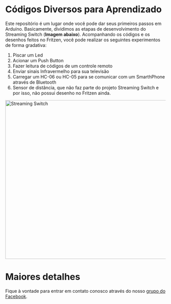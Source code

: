 # Códigos Diversos para Aprendizado

Este repositório é um lugar onde você pode dar seus primeiros passos em Arduíno. Basicamente, dividimos as etapas de desenvolvimento do Streaming Switch (<b>Imagem abaixo</b>). 
Acompanhando os códigos e os desenhos feitos no Fritzen, você pode realizar os seguintes experimentos de forma gradativa: 

1. Piscar um Led 
2. Acionar um Push Button 
3. Fazer leitura de códigos de um controle remoto 
4. Enviar sinais Infravermelho para sua televisão 
5. Carregar um HC-06 ou HC-05 para se comunicar com um SmarthPhone através de Bluetooth
6. Sensor de distância, que não faz parte do projeto Streaming Switch e por isso, não possui desenho no Fritzen ainda.

<img class="alignnone size-full wp-image-3280" src="https://http2.mlstatic.com/microcontrolador-para-automaco-residencial-D_NQ_NP_128905-MLB25128378832_102016-O.jpg"          alt="Streaming Switch" width="748" height="498" />

# Maiores detalhes
Fique à vontade para entrar em contato conosco através do nosso [grupo do Facebook](https://www.facebook.com/groups/meetuparduiners/).


